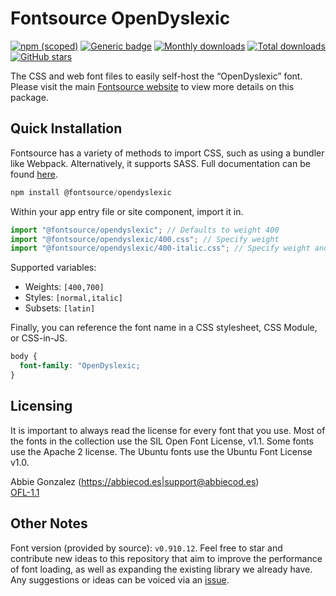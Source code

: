 # Fontsource OpenDyslexic

[![npm (scoped)](https://img.shields.io/npm/v/@fontsource/opendyslexic?color=brightgreen)](https://www.npmjs.com/package/@fontsource/opendyslexic) [![Generic badge](https://img.shields.io/badge/fontsource-passing-brightgreen)](https://github.com/fontsource/fontsource) [![Monthly downloads](https://badgen.net/npm/dm/@fontsource/opendyslexic)](https://github.com/fontsource/fontsource) [![Total downloads](https://badgen.net/npm/dt/@fontsource/opendyslexic)](https://github.com/fontsource/fontsource) [![GitHub stars](https://img.shields.io/github/stars/fontsource/fontsource.svg?style=social&label=Star)](https://github.com/fontsource/fontsource/stargazers)

The CSS and web font files to easily self-host the “OpenDyslexic” font. Please visit the main [Fontsource website](https://fontsource.org/fonts/opendyslexic) to view more details on this package.

## Quick Installation

Fontsource has a variety of methods to import CSS, such as using a bundler like Webpack. Alternatively, it supports SASS. Full documentation can be found [here](https://fontsource.org/docs/introduction).

```javascript
npm install @fontsource/opendyslexic
```

Within your app entry file or site component, import it in.

```javascript
import "@fontsource/opendyslexic"; // Defaults to weight 400
import "@fontsource/opendyslexic/400.css"; // Specify weight
import "@fontsource/opendyslexic/400-italic.css"; // Specify weight and style

```

Supported variables:
- Weights: `[400,700]`
- Styles: `[normal,italic]`
- Subsets: `[latin]`

Finally, you can reference the font name in a CSS stylesheet, CSS Module, or CSS-in-JS.

```css
body {
  font-family: "OpenDyslexic;
}
```

## Licensing
It is important to always read the license for every font that you use.
Most of the fonts in the collection use the SIL Open Font License, v1.1. Some fonts use the Apache 2 license. The Ubuntu fonts use the Ubuntu Font License v1.0.

Abbie Gonzalez (https://abbiecod.es|support@abbiecod.es)\
[OFL-1.1](https://github.com/antijingoist/opendyslexic/blob/master/OFL.txt)

## Other Notes
Font version (provided by source): `v0.910.12`.
Feel free to star and contribute new ideas to this repository that aim to improve the performance of font loading, as well as expanding the existing library we already have. Any suggestions or ideas can be voiced via an [issue](https://github.com/fontsource/fontsource/issues).